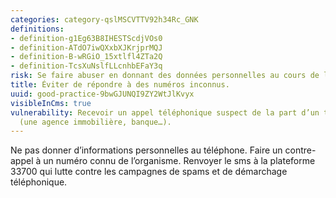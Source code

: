 ```yaml
---
categories: category-qslMSCVTTV92h34Rc_GNK
definitions:
- definition-g1Eg63B8IHESTScdjVOs0
- definition-ATdO7iwQXxbXJKrjprMQJ
- definition-B-wRGiO_15xtlfl4ZTa2Q
- definition-TcsXuNslfLLcnhbEFaY3q
risk: Se faire abuser en donnant des données personnelles au cours de l’appel.
title: Éviter de répondre à des numéros inconnus.
uuid: good-practice-9bwGJUNQI9ZY2WtJlKvyx
visibleInCms: true
vulnerability: Recevoir un appel téléphonique suspect de la part d’un tiers de confiance
  (une agence immobilière, banque…).
---
```


Ne pas donner d’informations personnelles au téléphone. Faire un contre-appel à un numéro connu de l’organisme. Renvoyer le sms à la plateforme 33700 qui lutte contre les campagnes de spams et de démarchage téléphonique.